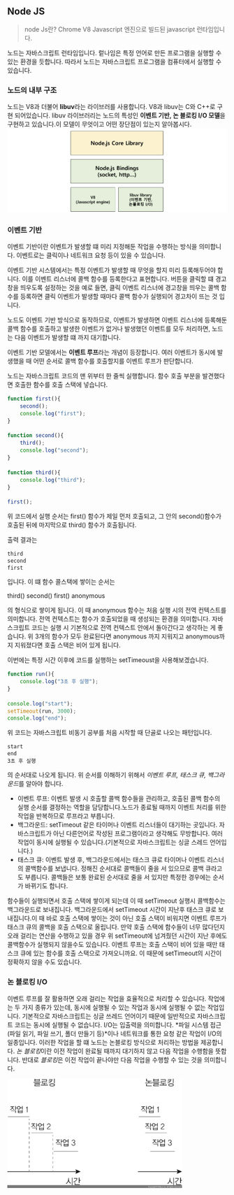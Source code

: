 ## Node JS

> node Js란? Chrome V8 Javascript 엔진으로 빌드된 javascript 런타임입니다.

노드는 자바스크립트 런타임입니다. 렅나임은 특정 언어로 만든 프로그램을 실행할 수 있는 환경을 듯합니다. 따라서 노드는 자바스크립트 프로그램을 컴퓨터에서 실행할 수 있습니다.


### 노드의 내부 구조


노드는 V8과 더불어 **libuv**라는 라이브러를 사용합니다. V8과 libuv는 C와 C++로 구현 되어있습니다. libuv 라이브러리는 노드의 특성인 **이벤트 기반, 논 블로킹 I/O 모델**을 구현하고 있습니다.이 모델이 무엇이고 어떤 장단점이 있는지 알아봅시다.
<img src="https://github.com/hindong/node_JS_lecture/blob/main/chapter01/pic1.png"/>

### 이벤트 기반
이벤트 기반이란 이벤트가 발생할 떄 미리 지정해둔 작업을 수행하는 방식을 의미합니다. 이벤트로는 클릭이나 네트워크 요청 등이 있을 수 있습니다.

이벤트 기반 시스템에서는 특정 이벤트가 발생할 때 무엇을 할지 미리 등록해두어야 합니다.
이를 이벤트 리스너에 콜백 함수를 등록한다고 표현합니다.
버튼을 클릭할 떄 경고창을 띄우도록 설정하는 것을 예로 들면, 클릭 이벤트 리스너에 경고창을 띄우는 콜백 함수를 등록하면 클릭 이벤트가 발생할 때마다 콜백 함수가 실행되어 경고차이 뜨는 것 입니다.

노드도 이벤트 기반 방식으로 동작하므로, 이벤트가 발생하면 이벤트 리스너에 등록해둔 콜백 함수를 호출하고 발생한 이벤트가 없거나 발생했던 이벤트를 모두 처리하면, 노드는 다음 이벤트가 발생할 떄 까지 대기합니다.

이벤트 기반 모델에서는 **이벤트 루프**라는 개념이 등장합니다. 여러 이벤트가 동시에 발생했을 때 어떤 순서로 콜백 함수를 호출할지를 이벤트 루프가 판단합니다.

노드는 자바스크립트 코드의 맨 위부터 한 줄씩 실행합니다. 함수 호출 부분을 발견했다면 호출한 함수를 호출 스택에 넣습니다.

```Javascript
function first(){
    second();
    console.log("first");
}

function second(){
    third();
    console.log("second");
}

function third(){
    console.log("third");
}

first();
```

위 코드에서 실행 순서는 first() 함수가 제일 먼저 호출되고, 그 안의 second()함수가 호출된 뒤에 마지막으로 third() 함수가 호출됩니다.

출력 결과는

```
third
second
first
```

입니다. 이 떄 함수 콜스택에 쌓이는 순서는

third()
second()
first()
anonymous

의 형식으로 쌓이게 됩니다. 이 때 anonymous 함수는 처음 실행 시의 전역 컨텍스트를 의미합니다.
전역 컨텍스트는 함수가 호출되었을 때 생성되는 환경을 의미합니다. 자바스크립트 코드는 실행 시 기본적으로 전역 컨텍스트 안에서 돌아간다고 생각하는 게 좋습니다. 위 3개의 함수가 모두 완료된다면 anonymous 까지 지워지고 anonymous까지 지워졌다면 호출 스택은 비어 있게 됩니다.

이번에는 특정 시간 이후에 코드를 실행하는 setTimeoust을 사용해보겠습니다.
```javascript
function run(){
    console.log("3초 후 실행");
}

console.log("start");
setTimeout(run, 3000);
console.log("end");
```

위 코드는 자바스크립트 비동기 공부를 처음 시작할 때 단골로 나오는 패턴입니다.
```
start
end
3초 후 실행
```

의 순서대로 나오게 됩니다. 위 순서를 이해하기 위해서 *이벤트 루프, 태스크 큐, 백그라운드*를 알아야 합니다.

+ 이벤트 루프: 이벤트 발생 시 호출할 콜백 함수들을 관리하고, 호출된 콜백 함수의 실행 순서를 결정하는 역할을 담당합니다.노드가 종료될 때까지 이벤트 처리를 위한 작업을 반복하므로 루프라고 부릅니다.
+ 백그라운드: setTimeout 같은 타이머나 이벤트 리스너들이 대기하는 곳입니다. 자바스크립트가 아닌 다른언어로 작성된 프로그램이라고 생각해도 무방합니다. 여러 작업이 동시에 실행될 수 있습니다.(기본적으로 자바스크립트는 싱글 스레드 언어입니다.)
+ 태스크 큐: 이벤트 발생 후, 백그라운드에서는 태스크 큐로 타이머나 이벤트 리스너의 콜백함수를 보냅니다. 정해진 순서대로 콜백들이 줄을 서 있으므로 콜백 큐라고도 부릅니다. 콜백들은 보통 완료된 순서대로 줄을 서 있지만 특정한 경우에는 순서가 바뀌기도 합니다.

함수들이 실행되면서 호출 스택에 쌓이게 되는데 이 때 setTimeout 실행시 콜백함수는 백그라운드로 보내집니다. 백그라운드에서 setTimeout 시간이 지난후 태스크 큐로 보내집니다.이 때 바로 호출 스택에 쌓이는 것이 아닌 호출 스택이 비워지면 이벤트 루프가 태스크 큐의 콜백을 호출 스택으로 올립니다.
만약 호출 스택에 함수들이 너무 많다던지 오래 걸리는 연산을 수행하고 있을 경우 위 setTimeout에 넘겨줬던 시간이 지난 후에도 콜백함수가 실행되지 않을수도 있습니다. 이벤트 루프는 호출 스택이 비어 있을 때만 태스크 큐에 있는 함수를 호출 스택으로 가져오니까요. 이 때문에 setTimeout의 시간이 정확하지 않을 수도 있습니다.


### 논 블로킹 I/O
이벤트 루프를 잘 활용하면 오래 걸리는 작업을 효율적으로 처리할 수 있습니다. 작업에는 두 가지 종류가 있는데, 동시에
실행될 수 있는 작업과 동시에 실행될 수 없는 작업입니다. 기본적으로 자바스크립트는 싱글 쓰레드 언어이기 때문에 일반적으로 자바스크립트 코드는 동시에 실행될 수 없습니다. I/O는 입출력을 의미합니다. *파일 시스템 접근(파일 읽기, 파일 쓰기, 폴더 만들기 등)*이나 네트워크를 통한 요청 같은 작업이 I/O의 일종입니다. 이러한 작업을 할  떄 노드는 논블로킹 방식으로 처리하는 방법을 제공합니다. *논 블로킹*이란 이전 작업이 완료될 때까지 대기하지 않고 다음 작업을 수행함을 뜻합니다. 반대로 *블로킹*은 이전 작업이 끝나야만 다음 작업을 수행할 수 있는 것을 의미합니다.

<img src="https://github.com/hindong/node_JS_lecture/blob/main/chapter01/pci2.jpg" width="400" height="250"/>
